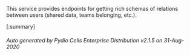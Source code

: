 






This service provides endpoints for getting rich schemas of relations between users (shared data, teams belonging, etc.).

[:summary]

###### Auto generated by Pydio Cells Enterprise Distribution v2.1.5 on 31-Aug-2020
